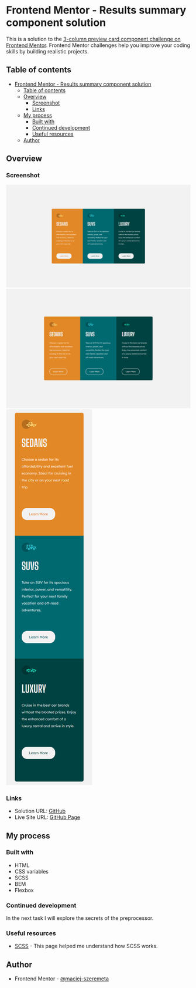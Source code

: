 # Frontend Mentor - Results summary component solution

This is a solution to the [3-column preview card component challenge on Frontend Mentor](https://www.frontendmentor.io/challenges/3column-preview-card-component-pH92eAR2-). Frontend Mentor challenges help you improve your coding skills by building realistic projects.

## Table of contents

- [Frontend Mentor - Results summary component solution](#frontend-mentor---results-summary-component-solution)
  - [Table of contents](#table-of-contents)
  - [Overview](#overview)
    - [Screenshot](#screenshot)
    - [Links](#links)
  - [My process](#my-process)
    - [Built with](#built-with)
    - [Continued development](#continued-development)
    - [Useful resources](#useful-resources)
  - [Author](#author)

## Overview

### Screenshot

!['Screenshot desktop'](./screenshots/desktop.png)
!['Screenshot desktop:hover'](./screenshots/desktop-hover.png)
!['Screenshot mobile'](./screenshots/mobile.png)

### Links

- Solution URL: [GitHub](https://github.com/maciej-szeremeta/3-column-preview-card-component)
- Live Site URL: [GitHub Page](https://maciej-szeremeta.github.io/3-column-preview-card-component)

## My process

### Built with

- HTML
- CSS variables
- SCSS
- BEM
- Flexbox

### Continued development

In the next task I will explore the secrets of the preprocessor.

### Useful resources

- [SCSS](https://sass-lang.com/) - This page helped me understand how SCSS works.

## Author

- Frontend Mentor - [@maciej-szeremeta](https://www.frontendmentor.io/profile/maciej-szeremeta)
